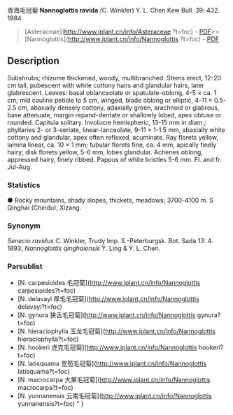 青海毛冠菊 **Nannoglottis ravida** (C. Winkler) Y. L. Chen Kew Bull. 39: 432. 1984.

> [Asteraceae](http://www.iplant.cn/info/Asteraceae ?t=foc) - [PDF](http://iplant.cn/foc/pdf/Asteraceae.pdf)>>[Nannoglottis](http://www.iplant.cn/info/Nannoglottis ?t=foc) - [PDF](http://www.iplant.cn/foc/pdf/Nannoglottis.pdf)

## Description

Subshrubs; rhizome thickened, woody, multibranched. Stems erect, 12-20 cm tall, pubescent with white cottony hairs and glandular hairs, later glabrescent. Leaves: basal oblanceolate or spatulate-oblong, 4-5 × ca. 1 cm; mid cauline petiole to 5 cm, winged, blade oblong or elliptic, 4-11 × 0.5-2.5 cm, abaxially densely cottony, adaxially green, arachnoid or glabrous, base attenuate, margin repand-dentate or shallowly lobed, apex obtuse or rounded. Capitula solitary. Involucre hemispheric, 13-15 mm in diam.; phyllaries 2- or 3-seriate, linear-lanceolate, 9-11 × 1-1.5 mm, abaxially white cottony and glandular, apex often reflexed, acuminate. Ray florets yellow, lamina linear, ca. 10 × 1 mm; tubular florets fine, ca. 4 mm, apically finely hairy; disk florets yellow, 5-6 mm, lobes glandular. Achenes oblong, appressed hairy, finely ribbed. Pappus of white bristles 5-6 mm. Fl. and fr. Jul-Aug.

### Statistics
● Rocky mountains, shady slopes, thickets, meadows; 3700-4100 m. S Qinghai (Chindu), Xizang.

### Synonym
*Senecio ravidus* C. Winkler, Trudy Imp. S.-Peterburgsk. Bot. Sada 13: 4. 1893; *Nannoglottis qinghaiensis* Y. Ling & Y. L. Chen.

### Parsublist

* [N.  carpesioides  毛冠菊](http://www.iplant.cn/info/Nannoglottis carpesioides?t=foc)
* [N.  delavayi  厚毛毛冠菊](http://www.iplant.cn/info/Nannoglottis delavayi?t=foc)
* [N.  gynura  狭舌毛冠菊](http://www.iplant.cn/info/Nannoglottis gynura?t=foc)
* [N.  hieraciophylla  玉龙毛冠菊](http://www.iplant.cn/info/Nannoglottis hieraciophylla?t=foc)
* [N.  hookeri  虎克毛冠菊](http://www.iplant.cn/info/Nannoglottis hookeri?t=foc)
* [N.  latisquama  宽苞毛冠菊](http://www.iplant.cn/info/Nannoglottis latisquama?t=foc)
* [N.  macrocarpa  大果毛冠菊](http://www.iplant.cn/info/Nannoglottis macrocarpa?t=foc)
* [N.  yunnanensis  云南毛冠菊](http://www.iplant.cn/info/Nannoglottis yunnanensis?t=foc)
"
}